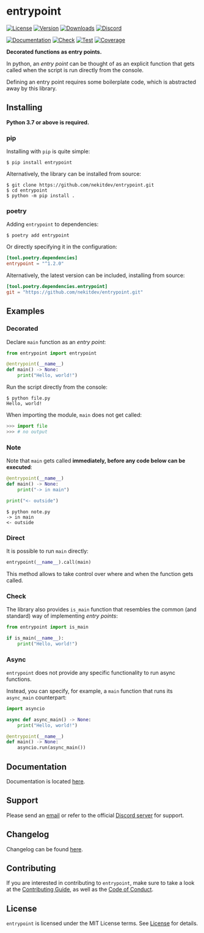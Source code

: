 # entrypoint

[![License][License Badge]][License]
[![Version][Version Badge]][Package]
[![Downloads][Downloads Badge]][Package]
[![Discord][Discord Badge]][Discord]

[![Documentation][Documentation Badge]][Documentation]
[![Check][Check Badge]][Actions]
[![Test][Test Badge]][Actions]
[![Coverage][Coverage Badge]][Coverage]

**Decorated functions as entry points.**

In python, an *entry point* can be thought of as an explicit function
that gets called when the script is run directly from the console.

Defining an entry point requires some boilerplate code, which is
abstracted away by this library.

## Installing

**Python 3.7 or above is required.**

### pip

Installing with `pip` is quite simple:

```console
$ pip install entrypoint
```

Alternatively, the library can be installed from source:

```console
$ git clone https://github.com/nekitdev/entrypoint.git
$ cd entrypoint
$ python -m pip install .
```

### poetry

Adding `entrypoint` to dependencies:

```console
$ poetry add entrypoint
```

Or directly specifying it in the configuration:

```toml
[tool.poetry.dependencies]
entrypoint = "^1.2.0"
```

Alternatively, the latest version can be included, installing from source:

```toml
[tool.poetry.dependencies.entrypoint]
git = "https://github.com/nekitdev/entrypoint.git"
```

## Examples

### Decorated

Declare `main` function as an *entry point*:

```python
from entrypoint import entrypoint

@entrypoint(__name__)
def main() -> None:
    print("Hello, world!")
```

Run the script directly from the console:

```console
$ python file.py
Hello, world!
```

When importing the module, `main` does not get called:

```python
>>> import file
>>> # no output
```

### Note

Note that `main` gets called **immediately, before any code below can be executed**:

```python
@entrypoint(__name__)
def main() -> None:
    print("-> in main")

print("<- outside")
```

```console
$ python note.py
-> in main
<- outside
```

### Direct

It is possible to run `main` directly:

```python
entrypoint(__name__).call(main)
```

This method allows to take control over where and when the function gets called.

### Check

The library also provides `is_main` function that resembles
the common (and standard) way of implementing *entry points*:

```python
from entrypoint import is_main

if is_main(__name__):
    print("Hello, world!")
```

### Async

`entrypoint` does not provide any specific functionality to run async functions.

Instead, you can specify, for example, a `main` function that runs its `async_main` counterpart:

```python
import asyncio

async def async_main() -> None:
    print("Hello, world!")

@entrypoint(__name__)
def main() -> None:
    asyncio.run(async_main())
```

## Documentation

Documentation is located [here][Documentation].

## Support

Please send an [email][Email] or refer to the official [Discord server][Discord] for support.

## Changelog

Changelog can be found [here][Changelog].

## Contributing

If you are interested in contributing to `entrypoint`, make sure to take a look at the
[Contributing Guide][Contributing Guide], as well as the [Code of Conduct][Code of Conduct].

## License

`entrypoint` is licensed under the MIT License terms. See [License][License] for details.

[Email]: mailto:support@nekit.dev

[Discord]: https://nekit.dev/discord

[Actions]: https://github.com/nekitdev/entrypoint/actions

[Changelog]: https://github.com/nekitdev/entrypoint/blob/main/CHANGELOG.md
[Code of Conduct]: https://github.com/nekitdev/entrypoint/blob/main/CODE_OF_CONDUCT.md
[Contributing Guide]: https://github.com/nekitdev/entrypoint/blob/main/CONTRIBUTING.md
[Security]: https://github.com/nekitdev/entrypoint/blob/main/SECURITY.md

[License]: https://github.com/nekitdev/entrypoint/blob/main/LICENSE

[Package]: https://pypi.org/project/entrypoint
[Coverage]: https://codecov.io/gh/nekitdev/entrypoint
[Documentation]: https://nekitdev.github.io/entrypoint

[Discord Badge]: https://img.shields.io/badge/chat-discord-5865f2
[License Badge]: https://img.shields.io/pypi/l/entrypoint
[Version Badge]: https://img.shields.io/pypi/v/entrypoint
[Downloads Badge]: https://img.shields.io/pypi/dm/entrypoint

[Documentation Badge]: https://img.shields.io/badge/docs-material-blue

[Check Badge]: https://github.com/nekitdev/entrypoint/workflows/check/badge.svg
[Test Badge]: https://github.com/nekitdev/entrypoint/workflows/test/badge.svg
[Coverage Badge]: https://codecov.io/gh/nekitdev/entrypoint/branch/main/graph/badge.svg
